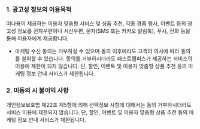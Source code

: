### 1. 광고성 정보의 이용목적

떠나용이 제공하는 이용자 맞춤형 서비스 및 상품 추천, 각종 경품 행사, 이벤트 등의 광고성 정보를 전자우편이나 서신우편, 문자(SMS 또는 카카오 알림톡), 푸시, 전화 등을 통해 이용자에게 제공합니다.

- 마케팅 수신 동의는 거부하실 수 있으며 동의 이후에라도 고객의 의사에 따라 동의를 철회할 수 있습니다. 동의를 거부하시더라도 패스트캠퍼스가 제공하는 서비스의 이용에 제한이 되지 않습니다. 단, 할인, 이벤트 및 이용자 맞춤형 상품 추천 등의 마케팅 정보 안내 서비스가 제한됩니다.

### 2. 미동의 시 불이익 사항

개인정보보호법 제22조 제5항에 의해 선택정보 사항에 대해서는 동의 거부하시더라도 서비스 이용에 제한되지 않습니다. 단, 할인, 이벤트 및 이용자 맞춤형 상품 추천 등의 마케팅 정보 안내 서비스가 제한됩니다.
